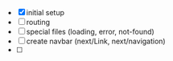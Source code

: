 - [x] initial setup
- [ ] routing
- [ ] special files (loading, error, not-found)
- [ ] create navbar (next/Link, next/navigation)
- [ ]
